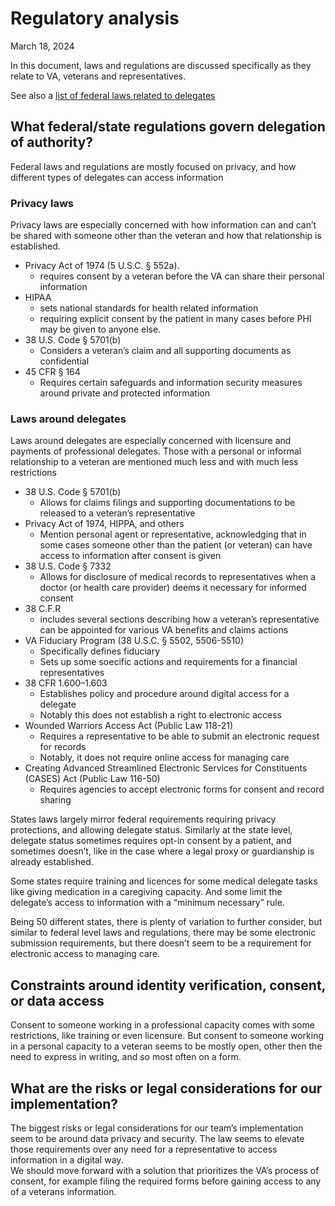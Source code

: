 # Regulatory analysis #

March 18, 2024

In this document, laws and regulations are discussed specifically as they relate to VA, veterans and representatives.

See also a [list of federal laws related to delegates](https://github.com/department-of-veterans-affairs/va.gov-team/blob/master/products/identity/Research/2025-03%20delegate%20access%20secondary%20research/delegate%20related%20law%20and%20regs.md)

## What federal/state regulations govern delegation of authority? ##

Federal laws and regulations are mostly focused on privacy, and how different types of delegates can access information

### Privacy laws ###
Privacy laws are especially concerned with how information can and can’t be shared with someone other than the veteran and how that relationship is established.

* Privacy Act of 1974 (5 U.S.C. § 552a).   
  * requires consent by a veteran before the VA can share their personal information  
* HIPAA   
  * sets national standards for health related information  
  * requiring explicit consent by the patient in many cases before PHI may be given to anyone else.  
* 38 U.S. Code § 5701(b)  
  * Considers a veteran’s claim and all supporting documents as confidential  
* 45 CFR § 164  
  * Requires certain safeguards and information security measures around private and protected information

### Laws around delegates ###
Laws around delegates are especially concerned with licensure and payments of professional delegates. Those with a personal or informal relationship to a veteran are mentioned much less and with much less restrictions 

* 38 U.S. Code § 5701(b)  
  * Allows for claims filings and supporting documentations to be released to a veteran’s representative  
* Privacy Act of 1974, HIPPA, and others  
  * Mention personal agent or representative, acknowledging that in some cases someone other than the patient (or veteran) can have access to information after consent is given  
* 38 U.S. Code § 7332  
  * Allows for disclosure of medical records to representatives when a doctor (or health care provider) deems it necessary for informed consent 
* 38 C.F.R   
  * includes several sections describing how a veteran’s representative can be appointed for various VA benefits and claims actions
* VA Fiduciary Program (38 U.S.C. § 5502, 5506-5510)  
  * Specifically defines fiduciary  
  * Sets up some soecific actions and requirements for a financial representatives    
* 38 CFR 1.600–1.603  
  * Establishes policy and procedure around digital access for a delegate  
  * Notably this does not establish a right to electronic access  
* Wounded Warriors Access Act (Public Law 118-21)  
  * Requires a representative to be able to submit an electronic request for records  
  * Notably, it does not require online access for managing care  
* Creating Advanced Streamlined Electronic Services for Constituents (CASES) Act (Public Law 116-50)  
  * Requires agencies to accept electronic forms for consent and record sharing

States laws largely mirror federal requirements requiring privacy protections, and allowing delegate status. Similarly at the state level, delegate status sometimes requires opt-in consent by a patient, and sometimes doesn’t, like in the case where a legal proxy or guardianship is already established.  

Some states require training and licences for some medical delegate tasks like giving medication in a caregiving capacity. And some limit the delegate’s access to information with a “minimum necessary” rule.  

Being 50 different states, there is plenty of variation to further consider, but similar to federal level laws and regulations, there may be some electronic submission requirements, but there doesn’t seem to be a requirement for electronic access to managing care.

## Constraints around identity verification, consent, or data access ##

Consent to someone working in a professional capacity comes with some restrictions, like training or even licensure. But consent to someone working in a personal capacity to a veteran seems to be mostly open, other then the need to express in writing, and so most often on a form.

## What are the risks or legal considerations for our implementation? ##
The biggest risks or legal considerations for our team’s implementation seem to be around data privacy and security. The law seems to elevate those requirements over any need for a representative to access information in a digital way.  
We should move forward with a solution that prioritizes the VA’s process of consent, for example filing the required forms before gaining access to any of a veterans information.
